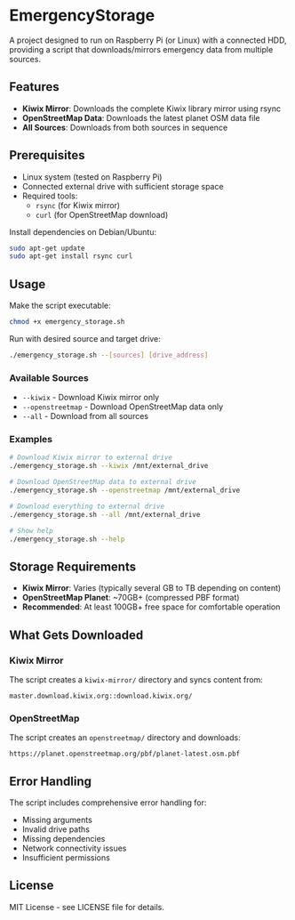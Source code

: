 # EmergencyStorage

A project designed to run on Raspberry Pi (or Linux) with a connected HDD, providing a script that downloads/mirrors emergency data from multiple sources.

## Features

- **Kiwix Mirror**: Downloads the complete Kiwix library mirror using rsync
- **OpenStreetMap Data**: Downloads the latest planet OSM data file
- **All Sources**: Downloads from both sources in sequence

## Prerequisites

- Linux system (tested on Raspberry Pi)
- Connected external drive with sufficient storage space
- Required tools:
  - `rsync` (for Kiwix mirror)
  - `curl` (for OpenStreetMap download)

Install dependencies on Debian/Ubuntu:
```bash
sudo apt-get update
sudo apt-get install rsync curl
```

## Usage

Make the script executable:
```bash
chmod +x emergency_storage.sh
```

Run with desired source and target drive:
```bash
./emergency_storage.sh --[sources] [drive_address]
```

### Available Sources

- `--kiwix` - Download Kiwix mirror only
- `--openstreetmap` - Download OpenStreetMap data only  
- `--all` - Download from all sources

### Examples

```bash
# Download Kiwix mirror to external drive
./emergency_storage.sh --kiwix /mnt/external_drive

# Download OpenStreetMap data to external drive
./emergency_storage.sh --openstreetmap /mnt/external_drive

# Download everything to external drive
./emergency_storage.sh --all /mnt/external_drive

# Show help
./emergency_storage.sh --help
```

## Storage Requirements

- **Kiwix Mirror**: Varies (typically several GB to TB depending on content)
- **OpenStreetMap Planet**: ~70GB+ (compressed PBF format)
- **Recommended**: At least 100GB+ free space for comfortable operation

## What Gets Downloaded

### Kiwix Mirror
The script creates a `kiwix-mirror/` directory and syncs content from:
```
master.download.kiwix.org::download.kiwix.org/
```

### OpenStreetMap
The script creates an `openstreetmap/` directory and downloads:
```
https://planet.openstreetmap.org/pbf/planet-latest.osm.pbf
```

## Error Handling

The script includes comprehensive error handling for:
- Missing arguments
- Invalid drive paths
- Missing dependencies
- Network connectivity issues
- Insufficient permissions

## License

MIT License - see LICENSE file for details.